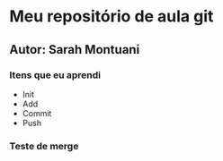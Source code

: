 # Meu repositório de aula git
## Autor: Sarah Montuani

<h3> Itens que eu aprendi </h3>
<ul>
    <li>Init</li>
    <li>Add</li>
    <li>Commit</li>
    <li>Push</li>
</ul>

### Teste de merge
